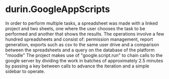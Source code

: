 # durin.GoogleAppScripts
In order to perform multiple tasks, a spreadsheet was made with a linked project and two sheets, one where the user chooses the task to be performed and another that shows the results. The operations involve a few hundred spreadsheets and consist of: permission management, report generation, exports such as csv to the same user drive and a comparison between the spreadsheets and a query on the database of the platform "moodle" The project makes use of "google.script.run" to chain calls to the google server by dividing the work in batches of approximately 2.5 minutes by passing a key between calls to advance the iteration and a simple sidebar to operate.

